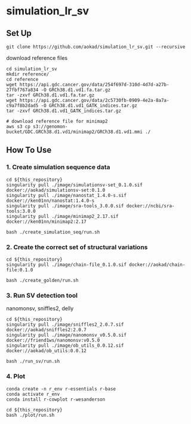 # simulation_lr_sv

## Set Up
```
git clone https://github.com/aokad/simulation_lr_sv.git --recursive
```

download reference files
```
cd simulation_lr_sv
mkdir reference/
cd reference
wget https://api.gdc.cancer.gov/data/254f697d-310d-4d7d-a27b-27fbf767a834 -O GRCh38.d1.vd1.fa.tar.gz
tar -zxvf GRCh38.d1.vd1.fa.tar.gz
wget https://api.gdc.cancer.gov/data/2c5730fb-0909-4e2a-8a7a-c9a7f8b2dad5 -O GRCh38.d1.vd1_GATK_indices.tar.gz
tar -zxvf GRCh38.d1.vd1_GATK_indices.tar.gz

# download reference file for minimap2
aws s3 cp s3://genomon-bucket/GDC.GRCh38.d1.vd1/minimap2/GRCh38.d1.vd1.mmi ./
```

## How To Use

### 1. Create simulation sequence data

```
cd ${this_repository}
singularity pull ./image/simulationsv-set_0.1.0.sif docker://aokad/simulationsv-set:0.1.0
singularity pull ./image/nanostat_1.4.0-s.sif docker://ken01nn/nanostat:1.4.0-s
singularity pull ./image/sra-tools_3.0.0.sif docker://ncbi/sra-tools:3.0.0
singularity pull ./image/minimap2_2.17.sif docker://ken01nn/minimap2:2.17

bash ./create_simulation_seq/run.sh
```

### 2. Create the correct set of structural variations

```
cd ${this_repository}
singularity pull ./image/chain-file_0.1.0.sif docker://aokad/chain-file:0.1.0

bash ./create_golden/run.sh
```

### 3. Run SV detection tool

nanomonsv, sniffles2, delly
```
cd ${this_repository}
singularity pull ./image/sniffles2_2.0.7.sif docker://aokad/sniffles2:2.0.7
singularity pull ./image/nanomonsv_v0.5.0.sif docker://friend1ws/nanomonsv:v0.5.0
singularity pull ./image/ob_utils_0.0.12.sif docker://aokad/ob_utils:0.0.12

bash ./run_sv/run.sh
```

### 4. Plot

```
conda create -n r_env r-essentials r-base
conda activate r_env
conda install r-cowplot r-wesanderson

cd ${this_repository}
bash ./plot/run.sh
```
